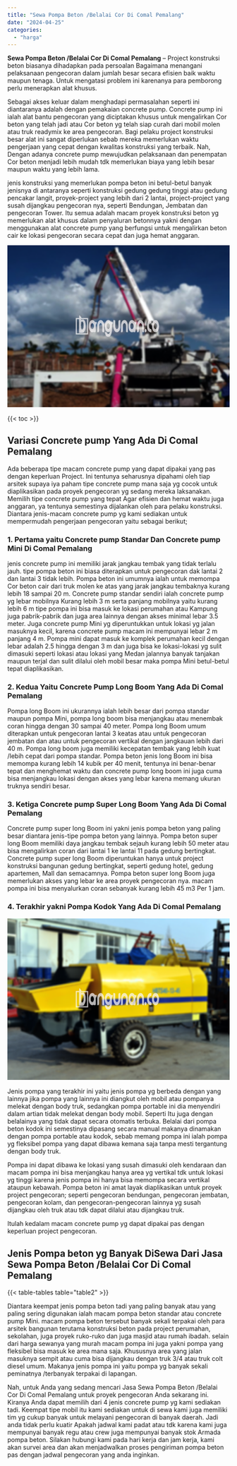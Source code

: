 ```yaml
---
title: "Sewa Pompa Beton /Belalai Cor Di Comal Pemalang"
date: "2024-04-25"
categories: 
  - "harga"
---
```


**Sewa Pompa Beton /Belalai Cor Di Comal Pemalang** – Project konstruksi beton biasanya dihadapkan pada persoalan Bagaimana menangani pelaksanaan pengecoran dalam jumlah besar secara efisien baik waktu maupun tenaga. Untuk mengatasi problem ini karenanya para pemborong perlu menerapkan alat khusus.

Sebagai akses keluar dalam menghadapi permasalahan seperti ini diantaranya adalah dengan pemakaian concrete pump. Concrete pump ini ialah alat bantu pengecoran yang diciptakan khusus untuk mengalirkan Cor beton yang telah jadi atau Cor beton yg telah siap curah dari mobil molen atau truk readymix ke area pengecoran. Bagi pelaku project konstruksi besar alat ini sangat diperlukan sebab mereka memerlukan waktu pengerjaan yang cepat dengan kwalitas konstruksi yang terbaik. Nah, Dengan adanya concrete pump mewujudkan pelaksanaan dan penempatan Cor beton menjadi lebih mudah tdk memerlukan biaya yang lebih besar maupun waktu yang lebih lama.

jenis konstruksi yang memerlukan pompa beton ini betul-betul banyak jenisnya di antaranya seperti konstruksi gedung gedung tinggi atau gedung pencakar langit, proyek-project yang lebih dari 2 lantai, project-project yang susah dijangkau pengecoran nya, seperti Bendungan, Jembatan dan pengecoran Tower. Itu semua adalah macam proyek konstruksi beton yg memerlukan alat khusus dalam penyaluran betonnya yakni dengan menggunakan alat concrete pump yang berfungsi untuk mengalirkan beton cair ke lokasi pengecoran secara cepat dan juga hemat anggaran.

![Sewa Pompa Beton /Belalai Cor Di Comal Pemalang](/images/sewa-concrete-pump-04.png)

{{< toc >}}

## Variasi Concrete pump Yang Ada Di Comal Pemalang

Ada beberapa tipe macam concrete pump yang dapat dipakai yang pas dengan keperluan Project. Ini tentunya seharusnya dipahami oleh tiap arsitek supaya iya paham tipe concrete pump mana saja yg cocok untuk diaplikasikan pada proyek pengecoran yg sedang mereka laksanakan. Memilih tipe concrete pump yang tepat Agar efisien dan hemat waktu juga anggaran, ya tentunya semestinya dijalankan oleh para pelaku konstruksi. Diantara jenis-macam concrete pump yg kami sediakan untuk mempermudah pengerjaan pengecoran yaitu sebagai berikut;

### 1\. Pertama yaitu Concrete pump Standar Dan Concrete pump Mini Di Comal Pemalang

jenis concrete pump ini memiliki jarak jangkau tembak yang tidak terlalu jauh. tipe pompa beton ini biasa diterapkan untuk pengecoran dak lantai 2 dan lantai 3 tidak lebih. Pompa beton ini umumnya ialah untuk memompa Cor beton cair dari truk molen ke atas yang jarak jangkau tembaknya kurang lebih 18 sampai 20 m. Concrete pump standar sendiri ialah concrete pump yg lebar mobilnya Kurang lebih 3 m serta panjang mobilnya yaitu kurang lebih 6 m tipe pompa ini bisa masuk ke lokasi perumahan atau Kampung juga pabrik-pabrik dan juga area lainnya dengan akses minimal lebar 3.5 meter. Juga concrete pump Mini yg diperuntukkan untuk lokasi yg jalan masuknya kecil, karena concrete pump macam ini mempunyai lebar 2 m panjang 4 m. Pompa mini dapat masuk ke komplek perumahan kecil dengan lebar adalah 2.5 hingga dengan 3 m dan juga bisa ke lokasi-lokasi yg sulit dimasuki seperti lokasi atau lokasi yang Medan jalannya banyak tanjakan maupun terjal dan sulit dilalui oleh mobil besar maka pompa Mini betul-betul tepat diaplikasikan.

### 2\. Kedua Yaitu Concrete Pump Long Boom Yang Ada Di Comal Pemalang

Pompa long Boom ini ukurannya ialah lebih besar dari pompa standar maupun pompa Mini, pompa long boom bisa menjangkau atau menembak coran hingga dengan 30 sampai 40 meter. Pompa long Boom umum diterapkan untuk pengecoran lantai 3 keatas atau untuk pengecoran jembatan dan atau untuk pengecoran vertikal dengan jangkauan lebih dari 40 m. Pompa long boom juga memiliki kecepatan tembak yang lebih kuat /lebih cepat dari pompa standar. Pompa beton jenis long Boom ini bisa memompa kurang lebih 14 kubik per 40 menit, tentunya ini benar-benar tepat dan menghemat waktu dan concrete pump long boom ini juga cuma bisa menjangkau lokasi dengan akses yang lebar karena memang ukuran truknya sendiri besar.

### 3\. Ketiga Concrete pump Super Long Boom Yang Ada Di Comal Pemalang

Concrete pump super long Boom ini yakni jenis pompa beton yang paling besar diantara jenis-tipe pompa beton yang lainnya. Pompa beton super long Boom memiliki daya jangkau tembak sejauh kurang lebih 50 meter atau bisa mengalirkan coran dari lantai 1 ke lantai 11 pada gedung bertingkat. Concrete pump super long Boom diperuntukan hanya untuk project konstruksi bangunan gedung bertingkat, seperti gedung hotel, gedung apartemen, Mall dan semacamnya. Pompa beton super long Boom juga memerlukan akses yang lebar ke area proyek pengecoran nya. macam pompa ini bisa menyalurkan coran sebanyak kurang lebih 45 m3 Per 1 jam.

### 4\. Terakhir yakni Pompa Kodok Yang Ada Di Comal Pemalang

![Sewa Pompa Beton /Belalai Cor Di Comal Pemalang](/images/sewa-concrete-pump-20.png)

Jenis pompa yang terakhir ini yaitu jenis pompa yg berbeda dengan yang lainnya jika pompa yang lainnya ini diangkut oleh mobil atau pompanya melekat dengan body truk, sedangkan pompa portable ini dia menyendiri dalam artian tidak melekat dengan body mobil. Seperti Itu juga dengan belalainya yang tidak dapat secara otomatis terbuka. Belalai dari pompa beton kodok ini semestinya dipasang secara manual makanya dinamakan dengan pompa portable atau kodok, sebab memang pompa ini ialah pompa yg fleksibel pompa yang dapat dibawa kemana saja tanpa mesti tergantung dengan body truk.

Pompa ini dapat dibawa ke lokasi yang susah dimasuki oleh kendaraan dan macam pompa ini bisa menjangkau hanya area yg vertikal tdk untuk lokasi yg tinggi karena jenis pompa ini hanya bisa memompa secara vertikal ataupun kebawah. Pompa beton ini amat layak diaplikasikan untuk proyek project pengecoran; seperti pengecoran bendungan, pengecoran jembatan, pengecoran kolam, dan pengecoran-pengecoran lainnya yg susah dijangkau oleh truk atau tdk dapat dilalui atau dijangkau truk.

Itulah kedalam macam concrete pump yg dapat dipakai pas dengan keperluan project pengecoran.

## Jenis Pompa beton yg Banyak DiSewa Dari Jasa Sewa Pompa Beton /Belalai Cor Di Comal Pemalang

{{< table-tables table="table2" >}}

Diantara keempat jenis pompa beton tadi yang paling banyak atau yang paling sering digunakan ialah macam pompa beton standar atau concrete pump Mini. macam pompa beton tersebut banyak sekali terpakai oleh para arsitek bangunan terutama konstruksi beton pada project perumahan, sekolahan, juga proyek ruko-ruko dan juga masjid atau rumah ibadah. selain dari harga sewanya yang murah macam pompa ini juga yakni pompa yang fleksibel bisa masuk ke area mana saja. Khususnya area yang jalan masuknya sempit atau cuma bisa dijangkau dengan truk 3/4 atau truk colt diesel umum. Makanya jenis pompa ini yaitu pompa yg banyak sekali peminatnya /terbanyak terpakai di lapangan.

Nah, untuk Anda yang sedang mencari Jasa Sewa Pompa Beton /Belalai Cor Di Comal Pemalang untuk proyek pengecoran Anda sekarang ini. Kiranya Anda dapat memilih dari 4 jenis concrete pump yg kami sediakan tadi. Keempat tipe mobil itu kami sediakan untuk di sewa kami juga memiliki tim yg cukup banyak untuk melayani pengecoran di banyak daerah. Jadi anda tidak perlu kuatir Apakah jadwal kami padat atau tdk karena kami juga mempunyai banyak regu atau crew juga mempunyai banyak stok Armada pompa beton. Silakan hubungi kami pada hari kerja dan jam kerja, kami akan survei area dan akan menjadwalkan proses pengiriman pompa beton pas dengan jadwal pengecoran yang anda inginkan.
